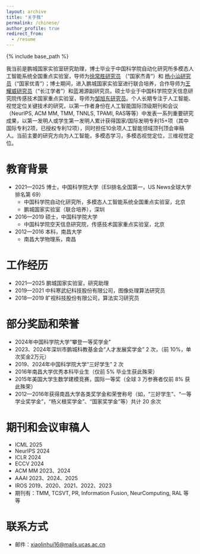 ```yaml
---
layout: archive
title: "关于我"
permalink: /chinese/
author_profile: true
redirect_from:
  - /resume
---
```


{% include base_path %}

我当前是鹏城国家实验室研究助理，博士毕业于中国科学院自动化研究所多模态人工智能系统全国重点实验室，导师为[徐常胜研究员](https://baike.baidu.com/item/%E5%BE%90%E5%B8%B8%E8%83%9C/7074988) （“国家杰青”）和 [杨小汕研究员](https://people.ucas.ac.cn/~yangxiaoshan)（“国家优青”）；博士期间，进入鹏城国家实验室进行联合培养，合作导师为[王耀威研究员](https://people.ucas.ac.cn/~0028522)（“长江学者”）和蓝湘源副研究员。硕士毕业于中国科学院空天信息研究院传感技术国家重点实验室，导师为[邹旭东研究员](https://people.ucas.ac.cn/~zouxudong)。个人长期专注于人工智能、视觉定位关键技术的研究，以第一作者身份在人工智能国际顶级期刊和会议（NeurIPS, ACM MM, TMM, TNNLS, TPAMI, RAS等等）中发表一系列重要研究成果，以第一发明人或学生第一发明人累计获得国家/国际发明专利15+项（其中国际专利2项，已授权专利12项），同时担任10余项人工智能领域顶刊顶会审稿人。当前主要的研究方向为人工智能，多模态学习，多模态视觉定位，三维视觉定位。


教育背景
======
* 2021—2025  博士，中国科学院大学（ESI排名全国第一，US News全球大学排名第 69）
  * 中国科学院自动化研究所，多模态人工智能系统全国重点实验室，北京
  * 鹏城国家实验室（联合培养），深圳 
* 2016—2019  硕士，中国科学院大学
  * 中国科学院空天信息研究院，传感技术国家重点实验室，北京
* 2012—2016  本科，南昌大学
  * 南昌大学物理系，南昌 


工作经历
======
* 2021—2025  鹏城国家实验室，研究助理
* 2019—2021  中科寒武纪科技股份有限公司，图像处理算法研究员
* 2018—2019  旷视科技股份有限公司，算法实习研究员

  
部分奖励和荣誉
======
* 2024年中国科学院大学“攀登一等奖学金”
* 2023、2024年深圳市鹏城科教基金会“人才发展奖学金” 2 次，（前 10%，单次奖金2万元）
* 2019、2024年中国科学院大学“三好学生” 2 次
* 2016年南昌大学优秀本科毕业生（仅前 5% 毕业生获此殊荣）
* 2015年美国大学生数学建模竞赛，国际一等奖（全球 3 万参赛者仅前 8% 获此殊荣）
* 2012—2016年获得南昌大学各类奖学金和荣誉称号（如，“三好学生”、“一等学业奖学金”，“杨义根奖学金”、“国家奖学金”等）共计 20 余次


期刊和会议审稿人
======
* ICML 2025
* NeurIPS 2024
* ICLR 2024
* ECCV 2024
* ACM MM 2023、2024
* AAAI 2023、2024、2025
* IROS 2019、2020、2021、2022、2023
* 期刊有：TMM, TCSVT, PR, Information Fusion, NeurComputing, RAL 等等

联系方式
======
* 邮件：[xiaolinhui16@mails.ucas.ac.cn](xiaolinhui16@mails.ucas.ac.cn)

